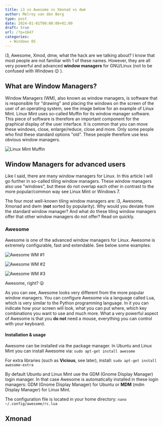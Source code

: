 ```yaml
---
title: i3 vs Awesome vs Xmonad vs dwm
author: Melroy van den Berg
type: post
date: 2024-01-01T00:00:00+01:00
draft: true
url: /?p=1647
categories:
  - Windows OS
---
```


i3, Awesome, Xmod, dmw, what the hack are we talking about? I know that most people are not familiar with 1 of these names. However, they are all very powerful and advanced **window managers** for GNU/Linux (not to be confused with Windows 😉 ).

## What are Window Managers?

Window Managers (WM), also known as window managers, is software that is responsible for "drawing" and placing the windows on the screen of the user of an operating system, see the image below for an example of Linux Mint. Linux Mint uses so-called Muffin for its window manager software. This piece of software is therefore an important component for the graphical display of the user interface. It is common that you can move these windows, close, enlarge/reduce, close and more. Only some people who find these standard options "old". These people therefore use less obvious window managers.

![Linux Mint Muffin](/images/2014/05/linux_mint.png "Linux Mint - maakt gebruik van Muffin (fork van Mutter)")

## Window Managers for advanced users

Like I said, there are many window managers for Linux. In this article I will go further in so-called tiling window managers. These window managers also use "windows", but these do not overlap each other in contrast to the more popular/common way see Linux Mint or Windows 7.

The four most well-known tiling window managers are: i3, Awesome, Xmonad and dwm (**not** sorted by popularity). Why would you deviate from the standard window manager? And what do these tiling window managers offer that other window managers do not offer? Read on quickly.

### Awesome

Awesome is one of the advanced window managers for Linux. Awesome is extremely configurable, fast and extendable. See below some examples:

![](/images/2014/05/archlinux_awesome_wm.png "Awesome WM #1")

![](/images/2014/05/arch_linux_and_awesome.png "Awesome WM #2")

![](/images/2014/05/Awesome_WM.png "Awesome WM #3")

Awesome, right? 😛

As you can see, Awesome looks very different from the more popular window managers. You can configure Awesome via a language called Lua, which is very similar to the Python programming language. In it you can indicate how your screen will look, what you can put where, which key combinations you want to use and much more. What a very powerful aspect of Awesome is that you **do not** need a mouse, everything you can control with your keyboard.

#### Installation & usage

Awesome can be installed via the package manager. In Ubuntu and Linux Mint you can install Awesome via: `sudo apt-get install awesome`

For extra libraries (such as **Vicious**, see later), install: `sudo apt-get install awesome-extra`

By default Ubuntu and Linux Mint use the GDM (Gnome Display Manager) login manager. In that case Awesome is automatically installed in these login managers: GDM (Gnome Display Manager) for Ubuntu or **MDM** (mdm Display Manager) for Linux Mint.

The configuration file is located in your home directory: `nano ~/.config/awesome/rc.lua`

## Xmonad
